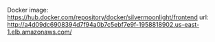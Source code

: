 Docker image: https://hub.docker.com/repository/docker/silvermoonlight/frontend
url: http://a4d09dc6908394d7f94a0b7c5ebf7e9f-1958818902.us-east-1.elb.amazonaws.com/